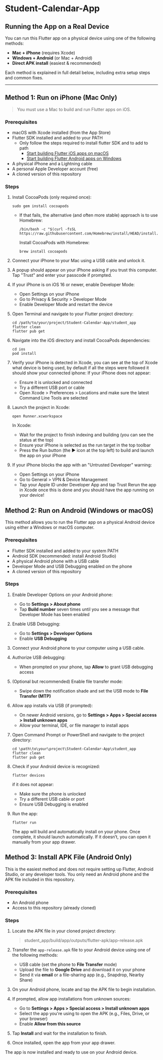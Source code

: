 # Student-Calendar-App

## Running the App on a Real Device

You can run this Flutter app on a physical device using one of the following methods:

- **Mac + iPhone** (requires Xcode)
- **Windows + Android** (or Mac + Android)
- **Direct APK install** (easiest & recommended)

Each method is explained in full detail below, including extra setup steps and common fixes.

---

## Method 1: Run on iPhone (Mac Only)

> You must use a Mac to build and run Flutter apps on iOS.

### Prerequisites

- macOS with Xcode installed (from the App Store)
- Flutter SDK installed and added to your PATH
    - Only follow the steps required to install flutter SDK and to add to path
        - [Start building Flutter iOS apps on macOS](https://docs.flutter.dev/get-started/install/macos/mobile-ios)
        - [Start building Flutter Android apps on Windows](https://docs.flutter.dev/get-started/install/windows/mobile)
- A physical iPhone and a Lightning cable
- A personal Apple Developer account (free)
- A cloned version of this repository

### Steps

1. Install CocoaPods (only required once):

   ```
   sudo gem install cocoapods
   ```
   - If that fails, the alternative (and often more stable) approach is to use Homebrew:

     ```
     /bin/bash -c "$(curl -fsSL https://raw.githubusercontent.com/Homebrew/install/HEAD/install.sh)"
     ```
     Install CocoaPods with Homebrew:
     ```
     brew install cocoapods
     ```
2. Connect your iPhone to your Mac using a USB cable and unlock it.
3. A popup should appear on your iPhone asking if you trust this computer. Tap "Trust" and enter your passcode if prompted.
4. If your iPhone is on iOS 16 or newer, enable Developer Mode:

   - Open Settings on your iPhone
   - Go to Privacy & Security > Developer Mode
   - Enable Developer Mode and restart the device
5. Open Terminal and navigate to your Flutter project directory:

   ```
   cd /path/to/your/project/Student-Calendar-App/student_app
   flutter clean
   flutter pub get
   ```
6. Navigate into the iOS directory and install CocoaPods dependencies:

   ```
   cd ios 
   pod install
   ```
7. Verify your iPhone is detected in Xcode, you can see at the top of Xcode what device is being used, by default if all the steps were followed it should show your connected iphone:
   If your iPhone does not appear:

   - Ensure it is unlocked and connected
   - Try a different USB port or cable
   - Open Xcode > Preferences > Locations and make sure the latest Command Line Tools are selected
8. Launch the project in Xcode:

   ```
   open Runner.xcworkspace
   ```

   In Xcode:

   - Wait for the project to finish indexing and building (you can see the status at the top)
   - Ensure your iPhone is selected as the run target in the top toolbar
   - Press the Run button (the ▶ icon at the top left) to build and launch the app on your iPhone
9. If your iPhone blocks the app with an "Untrusted Developer" warning:

   - Open Settings on your iPhone
   - Go to General > VPN & Device Management
   - Tap your Apple ID under Developer App and tap Trust
     Rerun the app in Xcode once this is done and you should have the app running on your device!

## Method 2: Run on Android (Windows or macOS)

This method allows you to run the Flutter app on a physical Android device using either a Windows or macOS computer.

### Prerequisites

- Flutter SDK installed and added to your system PATH
- Android SDK (recommended: install Android Studio)
- A physical Android phone with a USB cable
- Developer Mode and USB Debugging enabled on the phone
- A cloned version of this repository

### Steps

1. Enable Developer Options on your Android phone:

   - Go to **Settings > About phone**
   - Tap **Build number** seven times until you see a message that Developer Mode has been enabled
2. Enable USB Debugging:

   - Go to **Settings > Developer Options**
   - Enable **USB Debugging**
3. Connect your Android phone to your computer using a USB cable.
4. Authorize USB debugging:

   - When prompted on your phone, tap **Allow** to grant USB debugging access
5. (Optional but recommended) Enable file transfer mode:

   - Swipe down the notification shade and set the USB mode to **File Transfer (MTP)**
6. Allow app installs via USB (if prompted):

   - On newer Android versions, go to **Settings > Apps > Special access > Install unknown apps**
   - Allow your terminal, IDE, or file manager to install apps
7. Open Command Prompt or PowerShell and navigate to the project directory:

   ```
   cd \path\to\your\project\Student-Calendar-App\student_app
   flutter clean
   flutter pub get
   ```
8. Check if your Android device is recognized:

   ```
   flutter devices
   ```

   if it does not appear:

   - Make sure the phone is unlocked
   - Try a different USB cable or port
   - Ensure USB Debugging is enabled
9. Run the app:

   ```
   flutter run
   ```

   The app will build and automatically install on your phone. Once complete, it should launch automatically. If it doesn’t, you can open it manually from your app drawer.

## Method 3: Install APK File (Android Only)

This is the easiest method and does not require setting up Flutter, Android Studio, or any developer tools. You only need an Android phone and the APK file included in this repository.

### Prerequisites

- An Android phone
- Access to this repository (already cloned)

### Steps

1. Locate the APK file in your cloned project directory:

   > student_app/build/app/outputs/flutter-apk/app-release.apk
   >
2. Transfer the `app-release.apk` file to your Android device using one of the following methods:

   - USB cable (set the phone to **File Transfer** mode)
   - Upload the file to **Google Drive** and download it on your phone
   - Send it via **email** or a file-sharing app (e.g., Snapdrop, Nearby Share)
3. On your Android phone, locate and tap the APK file to begin installation.
4. If prompted, allow app installations from unknown sources:

   - Go to **Settings > Apps > Special access > Install unknown apps**
   - Select the app you're using to open the APK (e.g., Files, Drive, or your browser)
   - Enable **Allow from this source**
5. Tap **Install** and wait for the installation to finish.
6. Once installed, open the app from your app drawer.

The app is now installed and ready to use on your Android device.
